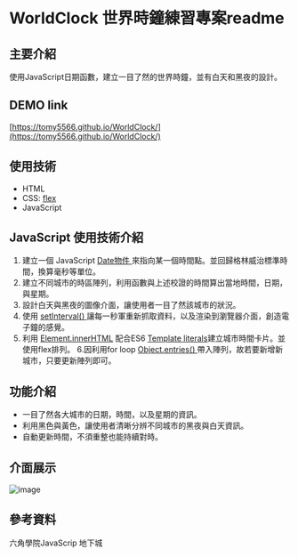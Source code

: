 # WorldClock 世界時鐘練習專案readme

## 主要介紹
使用JavaScript日期函數，建立一目了然的世界時鐘，並有白天和黑夜的設計。

## DEMO link
[https://tomy5566.github.io/WorldClock/](https://tomy5566.github.io/WorldClock/)

## 使用技術
- HTML
- CSS: [flex](https://developer.mozilla.org/zh-CN/docs/Web/CSS/flex)
- JavaScript

## JavaScript 使用技術介紹

1. 建立一個 JavaScript  [Date物件 ](https://developer.mozilla.org/zh-TW/docs/Web/JavaScript/Reference/Global_Objects/Date) 來指向某一個時間點。並回歸格林威治標準時間，換算毫秒等單位。
2. 建立不同城市的時區陣列，利用函數與上述校證的時間算出當地時間，日期，與星期。
3. 設計白天與黑夜的圖像介面，讓使用者一目了然該城市的狀況。
4. 使用  [setInterval() ](https://developer.mozilla.org/en-US/docs/Web/API/setInterval)讓每一秒軍重新抓取資料，以及渲染到瀏覽器介面，創造電子鐘的感覺。
5. 利用 [Element.innerHTML](https://developer.mozilla.org/zh-TW/docs/Web/API/Element/innerHTML) 配合ES6  [Template literals](https://developer.mozilla.org/en-US/docs/Web/JavaScript/Reference/Template_literals)建立城市時間卡片。並使用flex排列。
6.因利用for loop [Object.entries() ](https://developer.mozilla.org/zh-CN/docs/Web/JavaScript/Reference/Global_Objects/Object/entries) 帶入陣列，故若要新增新城市，只要更新陣列即可。

## 功能介紹
- 一目了然各大城市的日期，時間，以及星期的資訊。
- 利用黑色與黃色，讓使用者清晰分辨不同城市的黑夜與白天資訊。
- 自動更新時間，不須重整也能持續對時。

## 介面展示
![image](https://github.com/tomy5566/KH_travel/blob/main/KH_readmegif.gif)


## 參考資料
六角學院JavaScrip 地下城 
